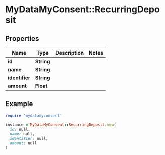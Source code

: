 # MyDataMyConsent::RecurringDeposit

## Properties

| Name | Type | Description | Notes |
| ---- | ---- | ----------- | ----- |
| **id** | **String** |  |  |
| **name** | **String** |  |  |
| **identifier** | **String** |  |  |
| **amount** | **Float** |  |  |

## Example

```ruby
require 'mydatamyconsent'

instance = MyDataMyConsent::RecurringDeposit.new(
  id: null,
  name: null,
  identifier: null,
  amount: null
)
```

